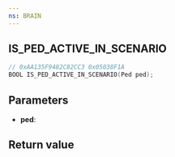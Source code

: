 ```yaml
---
ns: BRAIN
---
```

## IS_PED_ACTIVE_IN_SCENARIO

```c
// 0xAA135F9482C82CC3 0x05038F1A
BOOL IS_PED_ACTIVE_IN_SCENARIO(Ped ped);
```


## Parameters
* **ped**: 

## Return value
